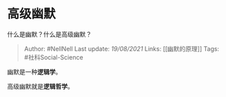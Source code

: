 # 高级幽默
什么是幽默？什么是高级幽默？

> Author: #NellNell 
Last update: *19/08/2021* 
Links: [[幽默的原理]]
Tags: #社科Social-Science 

幽默是一种**逻辑学**。

高级幽默就是**逻辑哲学**。